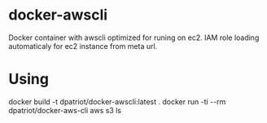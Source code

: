 # docker-awscli
Docker container with awscli optimized for runing on ec2.
IAM role loading automaticaly for ec2 instance from meta url.

Using
====
docker build -t dpatriot/docker-awscli:latest .
docker run -ti --rm dpatriot/docker-aws-cli aws s3 ls

